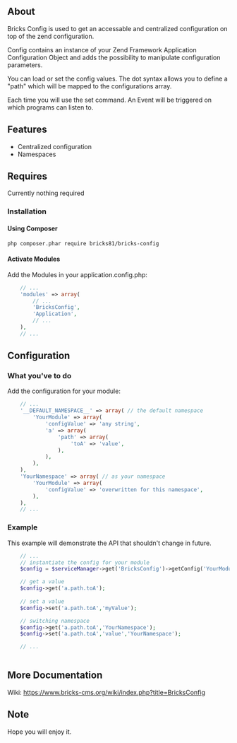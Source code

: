## About

Bricks Config is used to get an accessable and centralized configuration on top of the zend configuration.

Config contains an instance of your Zend Framework Application Configuration Object and adds the possibility to manipulate configuration parameters.

You can load or set the config values. The dot syntax allows you to define a "path" which will be mapped to the configurations array.
 
Each time you will use the set command. An Event will be triggered on which programs can listen to.

## Features
- Centralized configuration
- Namespaces

## Requires
Currently nothing required

### Installation

#### Using Composer

    php composer.phar require bricks81/bricks-config

#### Activate Modules

Add the Modules in your application.config.php:

```php
	// ...    
	'modules' => array(
    	// ...
    	'BricksConfig',
    	'Application',
    	// ...	
    ),
	// ...
```

## Configuration

### What you've to do

Add the configuration for your module:

```php
	// ...
	'__DEFAULT_NAMESPACE__' => array( // the default namespace
		'YourModule' => array(
			'configValue' => 'any string',
			'a' => array(
				'path' => array(
					'toA' => 'value',
				),
			),				
		),
	),
	'YourNamespace' => array( // as your namespace
		'YourModule' => array(
			'configValue' => 'overwritten for this namespace',			
		),
	),	
	// ...
```

### Example

This example will demonstrate the API that shouldn't change in future.

```php
	// ...
	// instantiate the config for your module
	$config = $serviceManager->get('BricksConfig')->getConfig('YourModule');

	// get a value
	$config->get('a.path.toA');
	
	// set a value
	$config->set('a.path.toA','myValue');

	// switching namespace	
	$config->get('a.path.toA','YourNamespace');
	$config->set('a.path.toA','value','YourNamespace');

	// ...
	
```

## More Documentation

Wiki: https://www.bricks-cms.org/wiki/index.php?title=BricksConfig

## Note

Hope you will enjoy it.